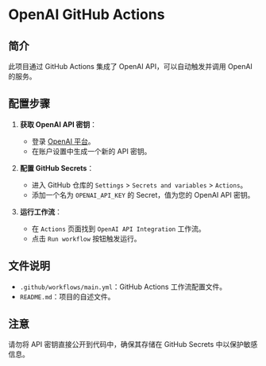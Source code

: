 # OpenAI GitHub Actions

## 简介
此项目通过 GitHub Actions 集成了 OpenAI API，可以自动触发并调用 OpenAI 的服务。

## 配置步骤
1. **获取 OpenAI API 密钥**：
   - 登录 [OpenAI 平台](https://platform.openai.com/)。
   - 在账户设置中生成一个新的 API 密钥。

2. **配置 GitHub Secrets**：
   - 进入 GitHub 仓库的 `Settings` > `Secrets and variables` > `Actions`。
   - 添加一个名为 `OPENAI_API_KEY` 的 Secret，值为您的 OpenAI API 密钥。

3. **运行工作流**：
   - 在 `Actions` 页面找到 `OpenAI API Integration` 工作流。
   - 点击 `Run workflow` 按钮触发运行。

## 文件说明
- `.github/workflows/main.yml`：GitHub Actions 工作流配置文件。
- `README.md`：项目的自述文件。

## 注意
请勿将 API 密钥直接公开到代码中，确保其存储在 GitHub Secrets 中以保护敏感信息。
